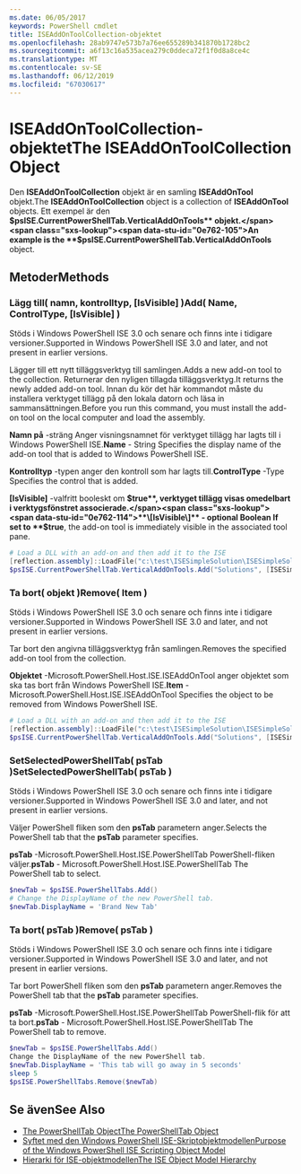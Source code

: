 ```yaml
---
ms.date: 06/05/2017
keywords: PowerShell cmdlet
title: ISEAddOnToolCollection-objektet
ms.openlocfilehash: 28ab9747e573b7a76ee655289b341870b1728bc2
ms.sourcegitcommit: a6f13c16a535acea279c0ddeca72f1f0d8a8ce4c
ms.translationtype: MT
ms.contentlocale: sv-SE
ms.lasthandoff: 06/12/2019
ms.locfileid: "67030617"
---
```

# <a name="the-iseaddontoolcollection-object"></a><span data-ttu-id="0e762-103">ISEAddOnToolCollection-objektet</span><span class="sxs-lookup"><span data-stu-id="0e762-103">The ISEAddOnToolCollection Object</span></span>

<span data-ttu-id="0e762-104">Den **ISEAddOnToolCollection** objekt är en samling **ISEAddOnTool** objekt.</span><span class="sxs-lookup"><span data-stu-id="0e762-104">The **ISEAddOnToolCollection** object is a collection of **ISEAddOnTool** objects.</span></span> <span data-ttu-id="0e762-105">Ett exempel är den **$psISE.CurrentPowerShellTab.VerticalAddOnTools** objekt.</span><span class="sxs-lookup"><span data-stu-id="0e762-105">An example is the **$psISE.CurrentPowerShellTab.VerticalAddOnTools** object.</span></span>

## <a name="methods"></a><span data-ttu-id="0e762-106">Metoder</span><span class="sxs-lookup"><span data-stu-id="0e762-106">Methods</span></span>

### <a name="add-name-controltype-isvisible-"></a><span data-ttu-id="0e762-107">Lägg till\( namn, kontrolltyp, \[IsVisible\] \)</span><span class="sxs-lookup"><span data-stu-id="0e762-107">Add\( Name, ControlType, \[IsVisible\] \)</span></span>

<span data-ttu-id="0e762-108">Stöds i Windows PowerShell ISE 3.0 och senare och finns inte i tidigare versioner.</span><span class="sxs-lookup"><span data-stu-id="0e762-108">Supported in Windows PowerShell ISE 3.0 and later, and not present in earlier versions.</span></span>

<span data-ttu-id="0e762-109">Lägger till ett nytt tilläggsverktyg till samlingen.</span><span class="sxs-lookup"><span data-stu-id="0e762-109">Adds a new add-on tool to the collection.</span></span> <span data-ttu-id="0e762-110">Returnerar den nyligen tillagda tilläggsverktyg.</span><span class="sxs-lookup"><span data-stu-id="0e762-110">It returns the newly added add-on tool.</span></span> <span data-ttu-id="0e762-111">Innan du kör det här kommandot måste du installera verktyget tillägg på den lokala datorn och läsa in sammansättningen.</span><span class="sxs-lookup"><span data-stu-id="0e762-111">Before you run this command, you must install the add-on tool on the local computer and load the assembly.</span></span>

<span data-ttu-id="0e762-112">**Namn på** -sträng Anger visningsnamnet för verktyget tillägg har lagts till i Windows PowerShell ISE.</span><span class="sxs-lookup"><span data-stu-id="0e762-112">**Name** - String Specifies the display name of the add-on tool that is added to Windows PowerShell ISE.</span></span>

<span data-ttu-id="0e762-113">**Kontrolltyp** -typen anger den kontroll som har lagts till.</span><span class="sxs-lookup"><span data-stu-id="0e762-113">**ControlType** -Type Specifies the control that is added.</span></span>

<span data-ttu-id="0e762-114">**\[IsVisible\]**  -valfritt booleskt om **$true**, verktyget tillägg visas omedelbart i verktygsfönstret associerade.</span><span class="sxs-lookup"><span data-stu-id="0e762-114">**\[IsVisible\]** - optional Boolean If set to **$true**, the add-on tool is immediately visible in the associated tool pane.</span></span>

```powershell
# Load a DLL with an add-on and then add it to the ISE
[reflection.assembly]::LoadFile("c:\test\ISESimpleSolution\ISESimpleSolution.dll")
$psISE.CurrentPowerShellTab.VerticalAddOnTools.Add("Solutions", [ISESimpleSolution.Solution], $true)
```

### <a name="remove-item-"></a><span data-ttu-id="0e762-115">Ta bort\( objekt \)</span><span class="sxs-lookup"><span data-stu-id="0e762-115">Remove\( Item \)</span></span>

<span data-ttu-id="0e762-116">Stöds i Windows PowerShell ISE 3.0 och senare och finns inte i tidigare versioner.</span><span class="sxs-lookup"><span data-stu-id="0e762-116">Supported in Windows PowerShell ISE 3.0 and later, and not present in earlier versions.</span></span>

<span data-ttu-id="0e762-117">Tar bort den angivna tilläggsverktyg från samlingen.</span><span class="sxs-lookup"><span data-stu-id="0e762-117">Removes the specified add-on tool from the collection.</span></span>

<span data-ttu-id="0e762-118">**Objektet** -Microsoft.PowerShell.Host.ISE.ISEAddOnTool anger objektet som ska tas bort från Windows PowerShell ISE.</span><span class="sxs-lookup"><span data-stu-id="0e762-118">**Item** - Microsoft.PowerShell.Host.ISE.ISEAddOnTool Specifies the object to be removed from Windows PowerShell ISE.</span></span>

```powershell
# Load a DLL with an add-on and then add it to the ISE
[reflection.assembly]::LoadFile("c:\test\ISESimpleSolution\ISESimpleSolution.dll")
$psISE.CurrentPowerShellTab.VerticalAddOnTools.Add("Solutions", [ISESimpleSolution.Solution], $true)
```

### <a name="setselectedpowershelltab-pstab-"></a><span data-ttu-id="0e762-119">SetSelectedPowerShellTab\( psTab \)</span><span class="sxs-lookup"><span data-stu-id="0e762-119">SetSelectedPowerShellTab\( psTab \)</span></span>

<span data-ttu-id="0e762-120">Stöds i Windows PowerShell ISE 3.0 och senare och finns inte i tidigare versioner.</span><span class="sxs-lookup"><span data-stu-id="0e762-120">Supported in Windows PowerShell ISE 3.0 and later, and not present in earlier versions.</span></span>

<span data-ttu-id="0e762-121">Väljer PowerShell fliken som den **psTab** parametern anger.</span><span class="sxs-lookup"><span data-stu-id="0e762-121">Selects the PowerShell tab that the **psTab** parameter specifies.</span></span>

<span data-ttu-id="0e762-122">**psTab** -Microsoft.PowerShell.Host.ISE.PowerShellTab PowerShell-fliken väljer.</span><span class="sxs-lookup"><span data-stu-id="0e762-122">**psTab** - Microsoft.PowerShell.Host.ISE.PowerShellTab The PowerShell tab to select.</span></span>

```powershell
$newTab = $psISE.PowerShellTabs.Add()
# Change the DisplayName of the new PowerShell tab.
$newTab.DisplayName = 'Brand New Tab'
```

### <a name="remove-pstab-"></a><span data-ttu-id="0e762-123">Ta bort\( psTab \)</span><span class="sxs-lookup"><span data-stu-id="0e762-123">Remove\( psTab \)</span></span>

<span data-ttu-id="0e762-124">Stöds i Windows PowerShell ISE 3.0 och senare och finns inte i tidigare versioner.</span><span class="sxs-lookup"><span data-stu-id="0e762-124">Supported in Windows PowerShell ISE 3.0 and later, and not present in earlier versions.</span></span>

<span data-ttu-id="0e762-125">Tar bort PowerShell fliken som den **psTab** parametern anger.</span><span class="sxs-lookup"><span data-stu-id="0e762-125">Removes the PowerShell tab that the **psTab** parameter specifies.</span></span>

<span data-ttu-id="0e762-126">**psTab** -Microsoft.PowerShell.Host.ISE.PowerShellTab PowerShell-flik för att ta bort.</span><span class="sxs-lookup"><span data-stu-id="0e762-126">**psTab** - Microsoft.PowerShell.Host.ISE.PowerShellTab The PowerShell tab to remove.</span></span>

```powershell
$newTab = $psISE.PowerShellTabs.Add()
Change the DisplayName of the new PowerShell tab.
$newTab.DisplayName = 'This tab will go away in 5 seconds'
sleep 5
$psISE.PowerShellTabs.Remove($newTab)
```

## <a name="see-also"></a><span data-ttu-id="0e762-127">Se även</span><span class="sxs-lookup"><span data-stu-id="0e762-127">See Also</span></span>

- [<span data-ttu-id="0e762-128">The PowerShellTab Object</span><span class="sxs-lookup"><span data-stu-id="0e762-128">The PowerShellTab Object</span></span>](The-PowerShellTab-Object.md)
- [<span data-ttu-id="0e762-129">Syftet med den Windows PowerShell ISE-Skriptobjektmodellen</span><span class="sxs-lookup"><span data-stu-id="0e762-129">Purpose of the Windows PowerShell ISE Scripting Object Model</span></span>](Purpose-of-the-Windows-PowerShell-ISE-Scripting-Object-Model.md)
- [<span data-ttu-id="0e762-130">Hierarki för ISE-objektmodellen</span><span class="sxs-lookup"><span data-stu-id="0e762-130">The ISE Object Model Hierarchy</span></span>](The-ISE-Object-Model-Hierarchy.md)
